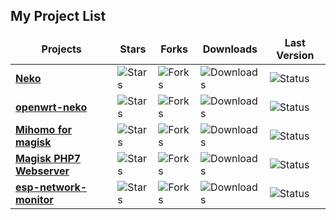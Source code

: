## My Project List
<table>
  <thead align="center">
    <tr border: none;>
      <td><b>Projects</b></td>
      <td><b>Stars</b></td>
      <td><b>Forks</b></td>
      <td><b>Downloads</b></td>
      <td><b>Last Version</b></td>
    </tr>
  </thead>
  <tbody>
    <tr>
      <td><a href="https://github.com/nosignals/neko"><b>Neko</b></a></td>
      <td><img alt="Stars" src="https://img.shields.io/github/stars/nosignals/neko?style=flat-square&labelColor=343b41"/></td>
      <td><img alt="Forks" src="https://img.shields.io/github/forks/nosignals/neko?style=flat-square&labelColor=343b41"/></td>
      <td><img alt="Downloads" src="https://img.shields.io/github/downloads/nosignals/neko/total?style=flat-square&labelColor=343b41"/></td>
      <td><img alt="Status" src="https://img.shields.io/github/issues-pr/nosignals/neko?style=flat-square&labelColor=343b41"/></td>
    </tr>
    <tr>
      <td><a href="https://github.com/nosignals/openwrt-neko"><b>openwrt-neko</b></a></td>
      <td><img alt="Stars" src="https://img.shields.io/github/stars/nosignals/openwrt-neko?style=flat-square&labelColor=343b41"/></td>
      <td><img alt="Forks" src="https://img.shields.io/github/forks/nosignals/openwrt-neko?style=flat-square&labelColor=343b41"/></td>
      <td><img alt="Downloads" src="https://img.shields.io/github/downloads/nosignals/openwrt-neko/total?style=flat-square&labelColor=343b41"/></td>
      <td><img alt="Status" src="https://img.shields.io/github/issues-pr/nosignals/openwrt-neko?style=flat-square&labelColor=343b41"/></td>
    </tr>
    <tr>
      <td><a href="https://github.com/nosignals/mihomo-clashformagisk"><b>Mihomo for magisk</b></a></td>
      <td><img alt="Stars" src="https://img.shields.io/github/stars/nosignals/mihomo-clashformagisk?style=flat-square&labelColor=343b41"/></td>
      <td><img alt="Forks" src="https://img.shields.io/github/forks/nosignals/mihomo-clashformagisk?style=flat-square&labelColor=343b41"/></td>
      <td><img alt="Downloads" src="https://img.shields.io/github/downloads/nosignals/mihomo-clashformagisk/total?style=flat-square&labelColor=343b41"/></td>
      <td><img alt="Status" src="https://img.shields.io/github/issues-pr/nosignals/mihomo-clashformagisk?style=flat-square&labelColor=343b41"/></td>
    </tr>
    <tr>
      <td><a href="https://github.com/nosignals/magisk-php7-webserver"><b>Magisk PHP7 Webserver</b></a></td>
      <td><img alt="Stars" src="https://img.shields.io/github/stars/nosignals/magisk-php7-webserver?style=flat-square&labelColor=343b41"/></td>
      <td><img alt="Forks" src="https://img.shields.io/github/forks/nosignals/magisk-php7-webserver?style=flat-square&labelColor=343b41"/></td>
      <td><img alt="Downloads" src="https://img.shields.io/github/downloads/nosignals/magisk-php7-webserver/total?style=flat-square&labelColor=343b41"/></td>
      <td><img alt="Status" src="https://img.shields.io/github/issues-pr/nosignals/magisk-php7-webserver?style=flat-square&labelColor=343b41"/></td>
    </tr>
    <tr>
      <td><a href="https://github.com/nosignals/esp-network-monitor"><b>esp-network-monitor</b></a></td>
      <td><img alt="Stars" src="https://img.shields.io/github/stars/nosignals/esp-network-monitor?style=flat-square&labelColor=343b41"/></td>
      <td><img alt="Forks" src="https://img.shields.io/github/forks/nosignals/esp-network-monitor?style=flat-square&labelColor=343b41"/></td>
      <td><img alt="Downloads" src="https://img.shields.io/github/downloads/nosignals/esp-network-monitor/total?style=flat-square&labelColor=343b41"/></td>
      <td><img alt="Status" src="https://img.shields.io/github/issues-pr/nosignals/esp-network-monitor?style=flat-square&labelColor=343b41"/></td>
    </tr>
  </tbody>
</table>
